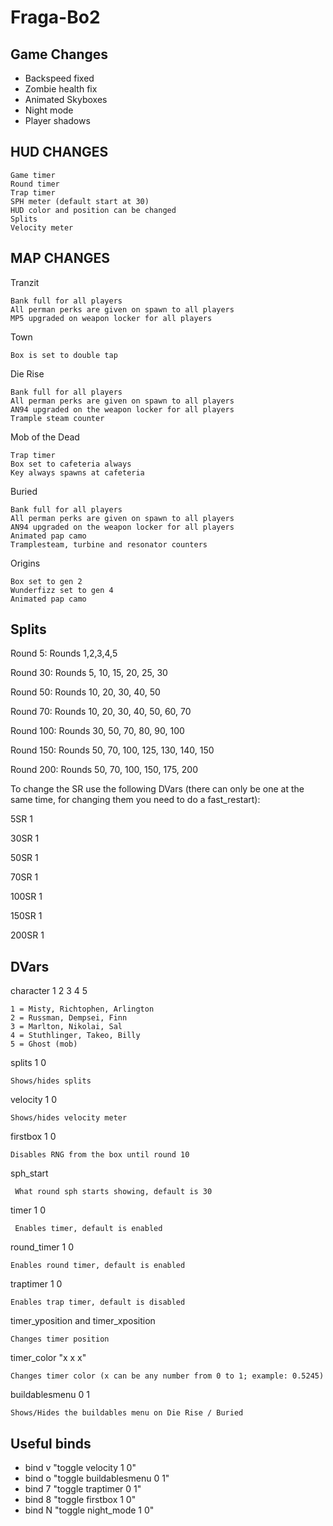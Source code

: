 # Fraga-Bo2

## Game Changes

- Backspeed fixed
- Zombie health fix
- Animated Skyboxes
- Night mode
- Player shadows

## HUD CHANGES

    Game timer
    Round timer
    Trap timer
    SPH meter (default start at 30)
    HUD color and position can be changed
    Splits
    Velocity meter

## MAP CHANGES

Tranzit

    Bank full for all players
    All perman perks are given on spawn to all players
    MP5 upgraded on weapon locker for all players
    
Town

    Box is set to double tap
    
Die Rise

    Bank full for all players
    All perman perks are given on spawn to all players
    AN94 upgraded on the weapon locker for all players
    Trample steam counter
    
Mob of the Dead

    Trap timer
    Box set to cafeteria always
    Key always spawns at cafeteria
    
Buried

    Bank full for all players
    All perman perks are given on spawn to all players
    AN94 upgraded on the weapon locker for all players
    Animated pap camo
    Tramplesteam, turbine and resonator counters

Origins

    Box set to gen 2
    Wunderfizz set to gen 4
    Animated pap camo

## Splits

Round 5: Rounds 1,2,3,4,5

Round 30: Rounds 5, 10, 15, 20, 25, 30

Round 50: Rounds 10, 20, 30, 40, 50

Round 70: Rounds 10, 20, 30, 40, 50, 60, 70

Round 100: Rounds 30, 50, 70, 80, 90, 100

Round 150: Rounds 50, 70, 100, 125, 130, 140, 150

Round 200: Rounds 50, 70, 100, 150, 175, 200

To change the SR use the following DVars (there can only be one at the same time, for changing them you need to do a fast_restart):

5SR 1

30SR 1

50SR 1

70SR 1

100SR 1

150SR 1

200SR 1

## DVars

character 1 2 3 4 5

    1 = Misty, Richtophen, Arlington
    2 = Russman, Dempsei, Finn
    3 = Marlton, Nikolai, Sal
    4 = Stuthlinger, Takeo, Billy
    5 = Ghost (mob)

splits 1 0

    Shows/hides splits

velocity 1 0

    Shows/hides velocity meter

firstbox 1 0

    Disables RNG from the box until round 10

sph_start

     What round sph starts showing, default is 30
    
timer 1 0

     Enables timer, default is enabled

round_timer 1 0

    Enables round timer, default is enabled

traptimer 1 0

    Enables trap timer, default is disabled
    
timer_yposition and timer_xposition

    Changes timer position
    
timer_color "x x x"

    Changes timer color (x can be any number from 0 to 1; example: 0.5245)
    
buildablesmenu 0 1

    Shows/Hides the buildables menu on Die Rise / Buried

## Useful binds

* bind v "toggle velocity 1 0"
* bind o "toggle buildablesmenu 0 1"
* bind 7 "toggle traptimer 0 1"
* bind 8 "toggle firstbox 1 0"
* bind N "toggle night_mode 1 0"
